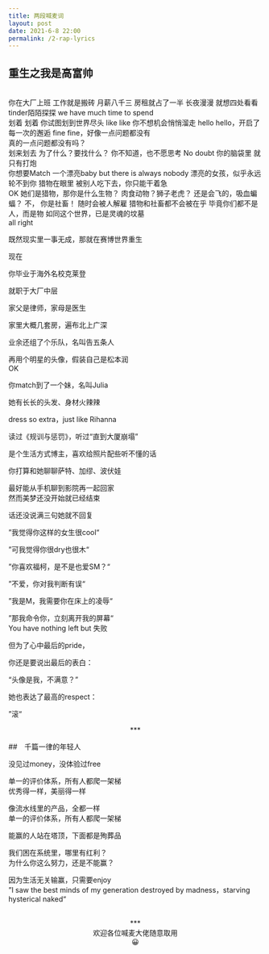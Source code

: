 ```yaml
---
title: 两段喊麦词
layout: post
date: 2021-6-8 22:00
permalink: /2-rap-lyrics
---
```


## 重生之我是高富帅
<br>
你在大厂上班
工作就是搬砖
月薪八千三
房租就占了一半
长夜漫漫
就想四处看看
tinder陌陌探探
we have much time to spend
<br>
划着 划着 你试图划到世界尽头 
like like 你不想机会悄悄溜走
hello hello，开启了每一次的邂逅
fine fine，好像一点问题都没有
<br>
真的一点问题都没有吗？
<br>
划来划去
为了什么？要找什么？
你不知道，也不愿思考
No doubt 
你的脑袋里 就只有打炮
<br>
你想要Match 一个漂亮baby
but there is always nobody 
漂亮的女孩，似乎永远轮不到你
猎物在眼里
被别人吃下去，你只能干着急
<br>
OK
她们是猎物，那你是什么生物？
肉食动物？狮子老虎？
还是会飞的，吸血蝙蝠？
不， 你是社畜！
随时会被人解雇
猎物和社畜都不会被在乎
毕竟你们都不是人，而是物
如同这个世界，已是灵魂的坟墓
<br>
all right

既然现实里一事无成，那就在赛博世界重生

现在

你毕业于海外名校克莱登

就职于大厂中层

家父是律师，家母是医生

家里大概几套房，遍布北上广深

业余还组了个乐队，名叫告五条人

再用个明星的头像，假装自己是松本润
<br>
OK

你match到了一个妹，名叫Julia

她有长长的头发、身材火辣辣

dress so extra，just like Rihanna

读过《规训与惩罚》，听过“直到大厦崩塌”

是个生活方式博主，喜欢给照片配些听不懂的话

你打算和她聊聊萨特、加缪、波伏娃

最好能从手机聊到影院再一起回家
<br>
然而美梦还没开始就已经结束

话还没说满三句她就不回复

”我觉得你这样的女生很cool“

”可我觉得你很dry也很木“

”你喜欢福柯，是不是也爱SM？“

”不爱，你对我判断有误“

”我是M，我需要你在床上的凌辱“

”那我命令你，立刻离开我的屏幕“
<br>
You have nothing left but 失败

但为了心中最后的pride，

你还是要说出最后的表白：

“头像是我，不满意？”

她也表达了最高的respect：

”滚“

<center>***</center>

##　千篇一律的年轻人        

没见过money，没体验过free

单一的评价体系，所有人都爬一架梯
<br>
优秀得一样，美丽得一样

像流水线里的产品，全都一样
<br>
单一的评价体系，所有人都爬一架梯

能赢的人站在塔顶，下面都是殉葬品

我们困在系统里，哪里有红利？
<br>
为什么你这么努力，还是不能赢？

因为生活无关输赢，只需要enjoy
<br>
”I saw the best minds of my generation destroyed by madness，starving hysterical naked“
<br>
<br>
<center>***<br>欢迎各位喊麦大佬随意取用<br>😀</center>

